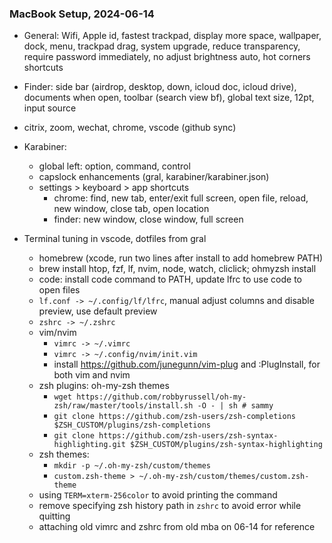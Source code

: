 ### MacBook Setup, 2024-06-14

- General: Wifi, Apple id, fastest trackpad, display more space, wallpaper, dock, menu, trackpad drag, system upgrade, reduce transparency, require password immediately, no adjust brightness auto, hot corners shortcuts
- Finder: side bar (airdrop, desktop, down, icloud doc, icloud drive), documents when open, toolbar (search view bf), global text size, 12pt, input source
- citrix, zoom, wechat, chrome, vscode (github sync)
- Karabiner:
    - global left: option, command, control
    - capslock enhancements (gral, karabiner/karabiner.json)
    - settings > keyboard > app shortcuts
        - chrome: find, new tab, enter/exit full screen, open file, reload, new window, close tab, open location
        - finder: new window, close window, full screen

- Terminal tuning in vscode, dotfiles from gral
    - homebrew (xcode, run two lines after install to add homebrew PATH)
    - brew install htop, fzf, lf, nvim, node, watch, cliclick; ohmyzsh install
    - code: install code command to PATH, update lfrc to use code to open files
    - `lf.conf -> ~/.config/lf/lfrc`, manual adjust columns and disable preview, use default preview
    - `zshrc -> ~/.zshrc`
    - vim/nvim
        - `vimrc -> ~/.vimrc`
        - `vimrc -> ~/.config/nvim/init.vim`
        - install https://github.com/junegunn/vim-plug and :PlugInstall, for both vim and nvim
    - zsh plugins: oh-my-zsh themes
        - `wget https://github.com/robbyrussell/oh-my-zsh/raw/master/tools/install.sh -O - | sh # sammy`
        - `git clone https://github.com/zsh-users/zsh-completions $ZSH_CUSTOM/plugins/zsh-completions`
        - `git clone https://github.com/zsh-users/zsh-syntax-highlighting.git $ZSH_CUSTOM/plugins/zsh-syntax-highlighting`
    - zsh themes:
        - `mkdir -p ~/.oh-my-zsh/custom/themes`
        - `custom.zsh-theme > ~/.oh-my-zsh/custom/themes/custom.zsh-theme`
    - using `TERM=xterm-256color` to avoid printing the command
    - remove specifying zsh history path in `zshrc` to avoid error while quitting
    - attaching old vimrc and zshrc from old mba on 06-14 for reference

